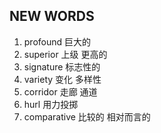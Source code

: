 ## NEW WORDS

1. profound 巨大的
2. superior 上级 更高的
3. signature 标志性的
4. variety 变化 多样性
5. corridor 走廊 通道
6. hurl 用力投掷
7. comparative 比较的 相对而言的
